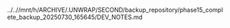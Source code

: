 ../..//mnt/h/ARCHIVE/.UNWRAP/SECOND/backup_repository/phase15_complete_backup_20250730_165645/DEV_NOTES.md